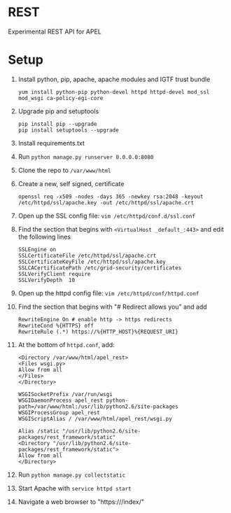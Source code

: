 # REST
Experimental REST API for APEL

# Setup

1. Install python, pip, apache, apache modules and IGTF trust bundle
    ```
    yum install python-pip python-devel httpd httpd-devel mod_ssl mod_wsgi ca-policy-egi-core
    ```
    
2. Upgrade pip and setuptools
    ```
    pip install pip --upgrade
    pip install setuptools --upgrade
    ```
    
3. Install requirements.txt

4. Run `python manage.py runserver 0.0.0.0:8080`

4. Clone the repo to `/var/www/html`

5. Create a new, self signed, certificate
    ```
    openssl req -x509 -nodes -days 365 -newkey rsa:2048 -keyout /etc/httpd/ssl/apache.key -out /etc/httpd/ssl/apache.crt
    ```
6. Open up the SSL config file: `vim /etc/httpd/conf.d/ssl.conf`

7. Find the section that begins with `<VirtualHost _default_:443>` and edit the following lines
    ```
    SSLEngine on
    SSLCertificateFile /etc/httpd/ssl/apache.crt
    SSLCertificateKeyFile /etc/httpd/ssl/apache.key
    SSLCACertificatePath /etc/grid-security/certificates
    SSLVerifyClient require
    SSLVerifyDepth  10
    ```

8. Open up the httpd config file: `vim /etc/httpd/conf/httpd.conf`

9. Find the section that begins with "# Redirect allows you" and add
    ```
    RewriteEngine On # enable http -> https redirects
    RewriteCond %{HTTPS} off
    RewriteRule (.*) https://%{HTTP_HOST}%{REQUEST_URI}
    ```

10. At the bottom of `httpd.conf`, add:
    ```
    <Directory /var/www/html/apel_rest>
    <Files wsgi.py>
    Allow from all
    </Files>
    </Directory>

    WSGISocketPrefix /var/run/wsgi
    WSGIDaemonProcess apel_rest python-path=/var/www/html:/usr/lib/python2.6/site-packages
    WSGIProcessGroup apel_rest
    WSGIScriptAlias / /var/www/html/apel_rest/wsgi.py
    
    Alias /static "/usr/lib/python2.6/site-packages/rest_framework/static"
    <Directory "/usr/lib/python2.6/site-packages/rest_framework/static">
    Allow from all
    </Directory>
    ```
    
11. Run `python manage.py collectstatic`

12. Start Apache with `service httpd start`

13. Navigate a web browser to "https://<hostname>/index/"
